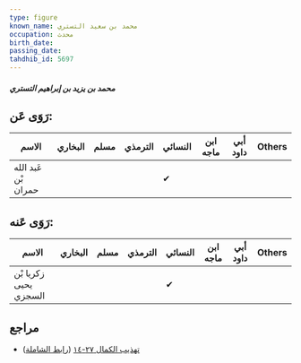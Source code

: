 ```yaml
---
type: figure
known_name: محمد بن سعيد التستري
occupation: محدث
birth_date:
passing_date:
tahdhib_id: 5697
---
```

##### محمد بن يزيد بن إبراهيم التستري

## رَوَى عَن:
| الاسم               | البخاري | مسلم | الترمذي | النسائي | ابن ماجه | أبي داود | Others |
| ------------------- | ------- | ---- | ------- | ------- | -------- | -------- | ------ |
| عَبد الله بْن حمران |         |      |         | ✔       |          |          |        |
## رَوَى عَنه:
| الاسم                 | البخاري | مسلم | الترمذي | النسائي | ابن ماجه | أبي داود | Others |
| --------------------- | ------- | ---- | ------- | ------- | -------- | -------- | ------ |
| زكريا بْن يحيى السجزي |         |      |         | ✔       |          |          |        |
## مراجع
- [تهذيب الكمال ٢٧-١٤](obsidian://open?vault=Tahdhib-al-Kamal&file=Figures/٥٦٩٧-محمد%20بن%20يزيد%20بن%20إبراهيم%20التستري) ([رابط الشاملة](https://shamela.ws/book/3722/14403))